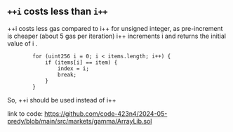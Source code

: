 ## ```++i``` costs less than ```i++```

++i costs less gas compared to i++ for unsigned integer, as pre-increment is cheaper (about 5 gas per iteration) i++ increments i and returns the initial value of i .

```
        for (uint256 i = 0; i < items.length; i++) {
            if (items[i] == item) {
                index = i;
                break;
            }
        }
```

So, ++i should be used instead of i++

link to code: https://github.com/code-423n4/2024-05-predy/blob/main/src/markets/gamma/ArrayLib.sol



